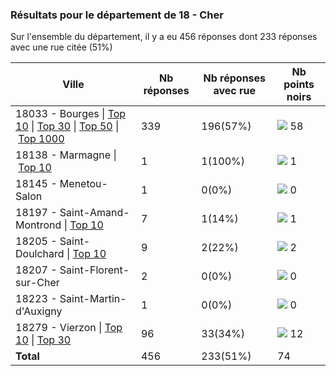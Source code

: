 ### Résultats pour le département de 18 - Cher

Sur l'ensemble du département, il y a eu 456 réponses dont 233 réponses avec une rue citée (51%)

| Ville | Nb réponses | Nb réponses avec rue | Nb points noirs |
|-------------|-------------|----------------------|-----------------|
|18033 - Bourges&nbsp;&#124;&nbsp;<a href='18033 - Bourges_top10.md'>Top 10</a>&nbsp;&#124;&nbsp;<a href='18033 - Bourges_top30.md'>Top 30</a>&nbsp;&#124;&nbsp;<a href='18033 - Bourges_top50.md'>Top 50</a>&nbsp;&#124;&nbsp;<a href='18033 - Bourges_top58.md'>Top 1000</a>|339|196(57%)|<img src="../../img/bar_78.gif" />&nbsp;58|
|18138 - Marmagne&nbsp;&#124;&nbsp;<a href='18138 - Marmagne_top1.md'>Top 10</a>|1|1(100%)|<img src="../../img/bar_1.gif" />&nbsp;1|
|18145 - Menetou-Salon|1|0(0%)|<img src="../../img/bar_0.gif" />&nbsp;0|
|18197 - Saint-Amand-Montrond&nbsp;&#124;&nbsp;<a href='18197 - Saint-Amand-Montrond_top1.md'>Top 10</a>|7|1(14%)|<img src="../../img/bar_1.gif" />&nbsp;1|
|18205 - Saint-Doulchard&nbsp;&#124;&nbsp;<a href='18205 - Saint-Doulchard_top2.md'>Top 10</a>|9|2(22%)|<img src="../../img/bar_2.gif" />&nbsp;2|
|18207 - Saint-Florent-sur-Cher|2|0(0%)|<img src="../../img/bar_0.gif" />&nbsp;0|
|18223 - Saint-Martin-d'Auxigny|1|0(0%)|<img src="../../img/bar_0.gif" />&nbsp;0|
|18279 - Vierzon&nbsp;&#124;&nbsp;<a href='18279 - Vierzon_top10.md'>Top 10</a>&nbsp;&#124;&nbsp;<a href='18279 - Vierzon_top12.md'>Top 30</a>|96|33(34%)|<img src="../../img/bar_16.gif" />&nbsp;12|
| **Total** |456|233(51%)|74|
